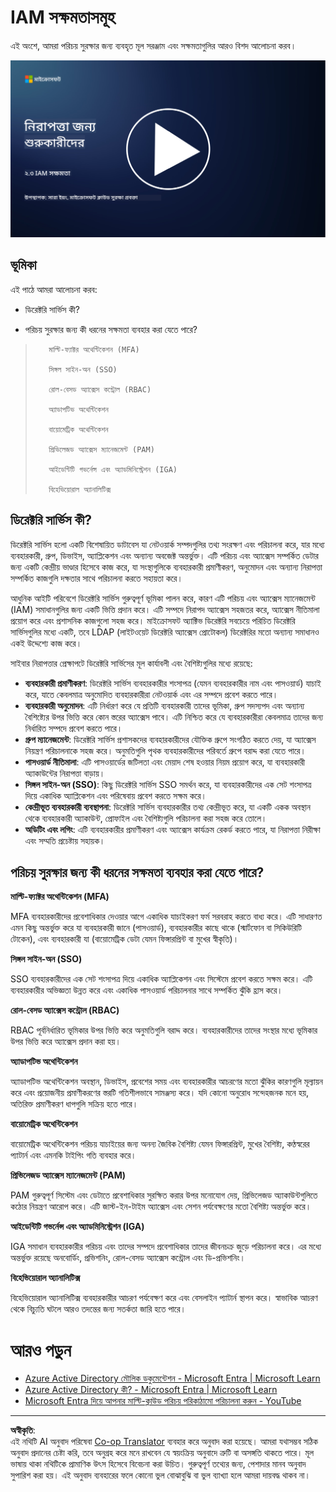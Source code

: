 <!--
CO_OP_TRANSLATOR_METADATA:
{
  "original_hash": "bf0b8a54f2c69951744df5a94bc923f7",
  "translation_date": "2025-09-03T22:08:40+00:00",
  "source_file": "2.3 IAM capabilities.md",
  "language_code": "bn"
}
-->
# IAM সক্ষমতাসমূহ

এই অংশে, আমরা পরিচয় সুরক্ষার জন্য ব্যবহৃত মূল সরঞ্জাম এবং সক্ষমতাগুলির আরও বিশদ আলোচনা করব।

[![ভিডিও দেখুন](../../translated_images/2-3_placeholder.627bdd56f0e6915d1c44f876715c48e2b27507edc096c3e5fe6c3b228fdd4cf5.bn.png)](https://learn-video.azurefd.net/vod/player?id=330158a0-95ef-434b-b308-6fc41eab4bd5)

## ভূমিকা

এই পাঠে আমরা আলোচনা করব:

 - ডিরেক্টরি সার্ভিস কী?
      
     
    
 - পরিচয় সুরক্ষার জন্য কী ধরনের সক্ষমতা ব্যবহার করা যেতে পারে?
>
>        মাল্টি-ফ্যাক্টর অথেন্টিকেশন (MFA)
> 
>        সিঙ্গল সাইন-অন (SSO)
> 
>        রোল-বেসড অ্যাক্সেস কন্ট্রোল (RBAC)
> 
>        অ্যাডাপটিভ অথেন্টিকেশন
> 
>        বায়োমেট্রিক অথেন্টিকেশন
> 
>        প্রিভিলেজড অ্যাক্সেস ম্যানেজমেন্ট (PAM)
> 
>        আইডেন্টিটি গভর্নেন্স এবং অ্যাডমিনিস্ট্রেশন (IGA)
> 
>        বিহেভিয়োরাল অ্যানালিটিক্স

## ডিরেক্টরি সার্ভিস কী?

ডিরেক্টরি সার্ভিস হলো একটি বিশেষায়িত ডাটাবেস যা নেটওয়ার্ক সম্পদগুলির তথ্য সংরক্ষণ এবং পরিচালনা করে, যার মধ্যে ব্যবহারকারী, গ্রুপ, ডিভাইস, অ্যাপ্লিকেশন এবং অন্যান্য অবজেক্ট অন্তর্ভুক্ত। এটি পরিচয় এবং অ্যাক্সেস সম্পর্কিত ডেটার জন্য একটি কেন্দ্রীয় ভাণ্ডার হিসেবে কাজ করে, যা সংস্থাগুলিকে ব্যবহারকারী প্রমাণীকরণ, অনুমোদন এবং অন্যান্য নিরাপত্তা সম্পর্কিত কাজগুলি দক্ষতার সাথে পরিচালনা করতে সহায়তা করে।

আধুনিক আইটি পরিবেশে ডিরেক্টরি সার্ভিস গুরুত্বপূর্ণ ভূমিকা পালন করে, কারণ এটি পরিচয় এবং অ্যাক্সেস ম্যানেজমেন্ট (IAM) সমাধানগুলির জন্য একটি ভিত্তি প্রদান করে। এটি সম্পদে নিরাপদ অ্যাক্সেস সহজতর করে, অ্যাক্সেস নীতিমালা প্রয়োগ করে এবং প্রশাসনিক কাজগুলো সহজ করে। মাইক্রোসফট অ্যাক্টিভ ডিরেক্টরি সবচেয়ে পরিচিত ডিরেক্টরি সার্ভিসগুলির মধ্যে একটি, তবে LDAP (লাইটওয়েট ডিরেক্টরি অ্যাক্সেস প্রোটোকল) ডিরেক্টরির মতো অন্যান্য সমাধানও একই উদ্দেশ্যে কাজ করে।

সাইবার নিরাপত্তার প্রেক্ষাপটে ডিরেক্টরি সার্ভিসের মূল কার্যাবলী এবং বৈশিষ্ট্যগুলির মধ্যে রয়েছে:

 - **ব্যবহারকারী প্রমাণীকরণ**: ডিরেক্টরি সার্ভিস ব্যবহারকারীর শংসাপত্র (যেমন ব্যবহারকারীর নাম এবং পাসওয়ার্ড) যাচাই করে, যাতে কেবলমাত্র অনুমোদিত ব্যবহারকারীরা নেটওয়ার্ক এবং এর সম্পদে প্রবেশ করতে পারে।
 - **ব্যবহারকারী অনুমোদন**: এটি নির্ধারণ করে যে প্রতিটি ব্যবহারকারী তাদের ভূমিকা, গ্রুপ সদস্যপদ এবং অন্যান্য বৈশিষ্ট্যের উপর ভিত্তি করে কোন স্তরের অ্যাক্সেস পাবে। এটি নিশ্চিত করে যে ব্যবহারকারীরা কেবলমাত্র তাদের জন্য নির্ধারিত সম্পদে প্রবেশ করতে পারে।
 - **গ্রুপ ম্যানেজমেন্ট**: ডিরেক্টরি সার্ভিস প্রশাসকদের ব্যবহারকারীদের যৌক্তিক গ্রুপে সংগঠিত করতে দেয়, যা অ্যাক্সেস নিয়ন্ত্রণ পরিচালনাকে সহজ করে। অনুমতিগুলি পৃথক ব্যবহারকারীদের পরিবর্তে গ্রুপে বরাদ্দ করা যেতে পারে।
 - **পাসওয়ার্ড নীতিমালা**: এটি পাসওয়ার্ডের জটিলতা এবং মেয়াদ শেষ হওয়ার নিয়ম প্রয়োগ করে, যা ব্যবহারকারী অ্যাকাউন্টের নিরাপত্তা বাড়ায়।
 - **সিঙ্গল সাইন-অন (SSO)**: কিছু ডিরেক্টরি সার্ভিস SSO সমর্থন করে, যা ব্যবহারকারীদের এক সেট শংসাপত্র দিয়ে একাধিক অ্যাপ্লিকেশন এবং পরিষেবায় প্রবেশ করতে সক্ষম করে।
 - **কেন্দ্রীভূত ব্যবহারকারী ব্যবস্থাপনা**: ডিরেক্টরি সার্ভিস ব্যবহারকারীর তথ্য কেন্দ্রীভূত করে, যা একটি একক অবস্থান থেকে ব্যবহারকারী অ্যাকাউন্ট, প্রোফাইল এবং বৈশিষ্ট্যগুলি পরিচালনা করা সহজ করে তোলে।
 - **অডিটিং এবং লগিং**: এটি ব্যবহারকারীর প্রমাণীকরণ এবং অ্যাক্সেস কার্যক্রম রেকর্ড করতে পারে, যা নিরাপত্তা নিরীক্ষা এবং সম্মতি প্রচেষ্টায় সহায়ক।

## পরিচয় সুরক্ষার জন্য কী ধরনের সক্ষমতা ব্যবহার করা যেতে পারে?

**মাল্টি-ফ্যাক্টর অথেন্টিকেশন (MFA)**

MFA ব্যবহারকারীদের প্রবেশাধিকার দেওয়ার আগে একাধিক যাচাইকরণ ফর্ম সরবরাহ করতে বাধ্য করে। এটি সাধারণত এমন কিছু অন্তর্ভুক্ত করে যা ব্যবহারকারী জানে (পাসওয়ার্ড), ব্যবহারকারীর কাছে থাকে (স্মার্টফোন বা সিকিউরিটি টোকেন), এবং ব্যবহারকারী যা (বায়োমেট্রিক ডেটা যেমন ফিঙ্গারপ্রিন্ট বা মুখের স্বীকৃতি)।

**সিঙ্গল সাইন-অন (SSO)**

SSO ব্যবহারকারীদের এক সেট শংসাপত্র দিয়ে একাধিক অ্যাপ্লিকেশন এবং সিস্টেমে প্রবেশ করতে সক্ষম করে। এটি ব্যবহারকারীর অভিজ্ঞতা উন্নত করে এবং একাধিক পাসওয়ার্ড পরিচালনার সাথে সম্পর্কিত ঝুঁকি হ্রাস করে।

**রোল-বেসড অ্যাক্সেস কন্ট্রোল (RBAC)**

RBAC পূর্বনির্ধারিত ভূমিকার উপর ভিত্তি করে অনুমতিগুলি বরাদ্দ করে। ব্যবহারকারীদের তাদের সংস্থার মধ্যে ভূমিকার উপর ভিত্তি করে অ্যাক্সেস প্রদান করা হয়।

**অ্যাডাপটিভ অথেন্টিকেশন**

অ্যাডাপটিভ অথেন্টিকেশন অবস্থান, ডিভাইস, প্রবেশের সময় এবং ব্যবহারকারীর আচরণের মতো ঝুঁকির কারণগুলি মূল্যায়ন করে এবং প্রয়োজনীয় প্রমাণীকরণের স্তরটি গতিশীলভাবে সামঞ্জস্য করে। যদি কোনো অনুরোধ সন্দেহজনক মনে হয়, অতিরিক্ত প্রমাণীকরণ ধাপগুলি সক্রিয় হতে পারে।

**বায়োমেট্রিক অথেন্টিকেশন**

বায়োমেট্রিক অথেন্টিকেশন পরিচয় যাচাইয়ের জন্য অনন্য জৈবিক বৈশিষ্ট্য যেমন ফিঙ্গারপ্রিন্ট, মুখের বৈশিষ্ট্য, কণ্ঠস্বরের প্যাটার্ন এবং এমনকি টাইপিং গতি ব্যবহার করে।

**প্রিভিলেজড অ্যাক্সেস ম্যানেজমেন্ট (PAM)**

PAM গুরুত্বপূর্ণ সিস্টেম এবং ডেটাতে প্রবেশাধিকার সুরক্ষিত করার উপর মনোযোগ দেয়, প্রিভিলেজড অ্যাকাউন্টগুলিতে কঠোর নিয়ন্ত্রণ আরোপ করে। এটি জাস্ট-ইন-টাইম অ্যাক্সেস এবং সেশন পর্যবেক্ষণের মতো বৈশিষ্ট্য অন্তর্ভুক্ত করে।

**আইডেন্টিটি গভর্নেন্স এবং অ্যাডমিনিস্ট্রেশন (IGA)**

IGA সমাধান ব্যবহারকারীর পরিচয় এবং তাদের সম্পদে প্রবেশাধিকার তাদের জীবনচক্র জুড়ে পরিচালনা করে। এর মধ্যে অন্তর্ভুক্ত রয়েছে অনবোর্ডিং, প্রভিশনিং, রোল-বেসড অ্যাক্সেস কন্ট্রোল এবং ডি-প্রভিশনিং।

**বিহেভিয়োরাল অ্যানালিটিক্স**

বিহেভিয়োরাল অ্যানালিটিক্স ব্যবহারকারীর আচরণ পর্যবেক্ষণ করে এবং বেসলাইন প্যাটার্ন স্থাপন করে। স্বাভাবিক আচরণ থেকে বিচ্যুতি ঘটলে আরও তদন্তের জন্য সতর্কতা জারি হতে পারে।

# আরও পড়ুন
- [Azure Active Directory মৌলিক ডকুমেন্টেশন - Microsoft Entra | Microsoft Learn](https://learn.microsoft.com/azure/active-directory/fundamentals/?WT.mc_id=academic-96948-sayoung)
- [Azure Active Directory কী? - Microsoft Entra | Microsoft Learn](https://learn.microsoft.com/azure/active-directory/fundamentals/whatis?WT.mc_id=academic-96948-sayoung)
- [Microsoft Entra দিয়ে আপনার মাল্টি-ক্লাউড পরিচয় পরিকাঠামো পরিচালনা করুন - YouTube](https://www.youtube.com/watch?v=9qQiq3wTS2Y&list=PLXtHYVsvn_b_gtX1-NB62wNervQx1Fhp4&index=18)

---

**অস্বীকৃতি**:  
এই নথিটি AI অনুবাদ পরিষেবা [Co-op Translator](https://github.com/Azure/co-op-translator) ব্যবহার করে অনুবাদ করা হয়েছে। আমরা যথাসম্ভব সঠিক অনুবাদ প্রদানের চেষ্টা করি, তবে অনুগ্রহ করে মনে রাখবেন যে স্বয়ংক্রিয় অনুবাদে ত্রুটি বা অসঙ্গতি থাকতে পারে। মূল ভাষায় থাকা নথিটিকে প্রামাণিক উৎস হিসেবে বিবেচনা করা উচিত। গুরুত্বপূর্ণ তথ্যের জন্য, পেশাদার মানব অনুবাদ সুপারিশ করা হয়। এই অনুবাদ ব্যবহারের ফলে কোনো ভুল বোঝাবুঝি বা ভুল ব্যাখ্যা হলে আমরা দায়বদ্ধ থাকব না।